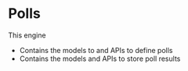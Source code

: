 # Polls

This engine
* Contains the models to and APIs to define polls
* Contains the models and APIs to store poll results
